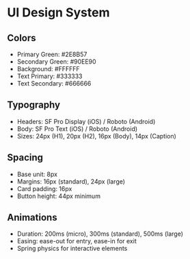 # UI Design System

## Colors
- Primary Green: #2E8B57
- Secondary Green: #90EE90
- Background: #FFFFFF
- Text Primary: #333333
- Text Secondary: #666666

## Typography
- Headers: SF Pro Display (iOS) / Roboto (Android)
- Body: SF Pro Text (iOS) / Roboto (Android)
- Sizes: 24px (H1), 20px (H2), 16px (Body), 14px (Caption)

## Spacing
- Base unit: 8px
- Margins: 16px (standard), 24px (large)
- Card padding: 16px
- Button height: 44px minimum

## Animations
- Duration: 200ms (micro), 300ms (standard), 500ms (large)
- Easing: ease-out for entry, ease-in for exit
- Spring physics for interactive elements